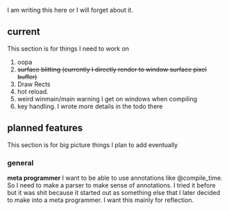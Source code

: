 I am writing this here or I will forget about it.

## current

This section is for things I need to work on

1. oopa
2. ~~surface blitting (currently I directly render to window surface pixel buffer)~~
3. Draw Rects
4. hot reload.
5. weird winmain/main warning I get on windows when compiling
6. key handling. I wrote more details in the todo there

## planned features

This section is for big picture things I plan to add eventually

### general

**meta programmer**
I want to be able to use annotations like @compile_time. So I need to make a parser to make sense
of annotations. I tried it before but it was shit because it started out as something else that
I later decided to make into a meta programmer. I want this mainly for reflection.

<!-- //ctrl shift v (my vscode md viewer plugin keybind) -->